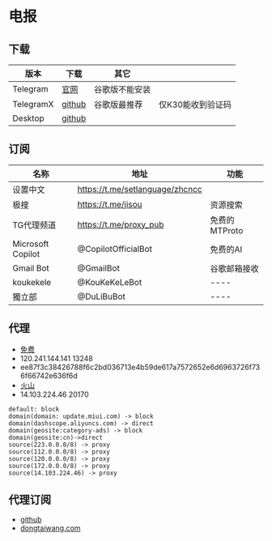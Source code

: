 # 电报
## 下载
|版本|下载|其它||
|-|-|-|-|
|Telegram|[官网](https://telegram.org/dl/android/apk)|谷歌版不能安装||
|TelegramX|[github](https://github.com/TGX-Android/Telegram-X/releases)|谷歌版最推荐|仅K30能收到验证码|
|Desktop|[github](https://github.com/telegramdesktop/tdesktop/releases)|||


## 订阅
|名称|地址|功能|
|-|-|-|
|设置中文|https://t.me/setlanguage/zhcncc||
|极搜|https://t.me/jisou|资源搜索|
|TG代理频道|https://t.me/proxy_pub|免费的MTProto|
|Microsoft Copilot|@CopilotOfficialBot|免费的AI|
|Gmail Bot|@GmailBot|谷歌邮箱接收|
|koukekele|@KouKeKeLeBot|----|
|獨立部|@DuLiBuBot|----|

## 代理
- [免费](https://t.me/proxy?server=120.241.144.141&port=13248&secret=ee87f3c38426788f6c2bd036713e4b59de617a7572652e6d6963726f736f66742e636f6d)
- 120.241.144.141 13248
- ee87f3c38426788f6c2bd036713e4b59de617a7572652e6d6963726f736f66742e636f6d
- [火山](https://t.me/socks?server=14.103.224.46&port=20170)
- 14.103.224.46 20170


```
default: block
domain(domain: update.miui.com) -> block
domain(dashscope.aliyuncs.com) -> direct
domain(geosite:category-ads) -> block
domain(geosite:cn)->direct
source(223.0.0.0/8) -> proxy
source(112.0.0.0/8) -> proxy
source(120.0.0.0/8) -> proxy
source(172.0.0.0/8) -> proxy
source(14.103.224.46) -> proxy
```

## 代理订阅
- [github](https://raw.githubusercontent.com/WLget/V2Ray_configs_64/refs/heads/master/ConfigSub_list.txt)
- [dongtaiwang.com](https://dgithub.xyz/Alvin9999/new-pac/wiki/ss%E5%85%8D%E8%B4%B9%E8%B4%A6%E5%8F%B7)